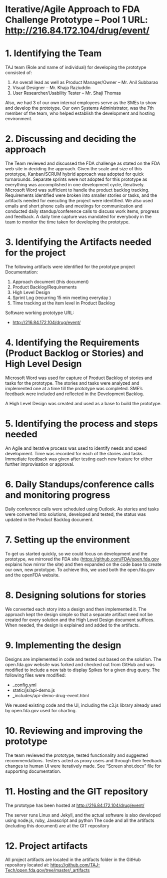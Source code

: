 
# Iterative/Agile Approach to FDA Challenge Prototype – Pool 1 URL: http://216.84.172.104/drug/event/
# 1. Identifying the Team

TAJ team (Role and name of individual) for developing the prototype consisted of:

1.	An overall lead as well as Product Manager/Owner – Mr. Anil Subbarao
2.	Visual Designer – Mr. Khaja Raziuddin
3.	User Researcher/Usability Tester – Mr. Shaji Thomas

Also, we had 3 of our own internal employees serve as the SMEs to show and develop the prototype. Our own Systems Administrator, was the 7th member of the team, who helped establish the development and hosting environment.  

# 2. Discussing and deciding the approach

The Team reviewed and discussed the FDA challenge as stated on the FDA web site in deciding the approach. Given the scale and size of this prototype, Kanban/SCRUM hybrid approach was adopted for quick turnarounds. Separate sprints were not adopted for this prototype as everything was accomplished in one development cycle, iteratively. Microsoft Word was sufficient to handle the product backlog tracking.  Requirements identified were broken into smaller stories or tasks, and the artifacts needed for executing the project were identified.
We also used emails and short phone calls and meetings for communication and conducted daily standup/conference calls to discuss work items, progress and feedback. 
A daily time capture was mandated for everybody in the team to monitor the time taken for developing the prototype.

# 3. Identifying the Artifacts needed for the project
The following artifacts were identified for the prototype project
Documentation:
1.	Approach document (this document)
2.	Product Backlog/Requirements
3.	High Level Design
4.	Sprint Log (recurring 15 min meeting everyday )
5.	Time tracking at the item level in Product Backlog

Software working prototype URL:
- http://216.84.172.104/drug/event/

# 4. Identifying the Requirements (Product Backlog or Stories) and High Level Design
Microsoft Word was used for capture of Product Backlog of stories and tasks for the prototype. The stories and tasks were analyzed and implemented one at a time till the prototype was completed. SME’s feedback were included and reflected in the Development Backlog. 

A High Level Design was created and used as a base to build the prototype.

# 5. Identifying the process and steps needed 
An Agile and iterative process was used to identify needs and speed development. Time was recorded for each of the stories and tasks. Immediate feedback was given after testing each new feature for either further improvisation or approval.

# 6. Daily Standups/conference calls and monitoring progress
Daily conference calls were scheduled using Outlook. As stories and tasks were converted into solutions, developed and tested, the status was updated in the Product Backlog document.

# 7. Setting up the environment

To get us started quickly, so we could focus on development and the prototype, we mirrored the FDA site (https://github.com/FDA/open.fda.gov explains how mirror the site) and then expanded on the code base to create our own, new prototype. To achieve this, we used both the open.fda.gov and the openFDA website.


# 8. Designing solutions for stories

We converted each story into a design and then implemented it. The approach kept the design simple so that a separate artifact need not be created for every solution and the High Level Design document suffices. When needed, the design is explained and added to the artifacts.

# 9. Implementing the design 
Designs are implemented in code and tested out based on the solution.
The open.fda.gov website was forked and checked out from GitHub and was modified to include a new tab to display Spikes for a given drug query.
The following files were modified:
- _config.yml
- static/js/api-demo.js
- _includes/api-demo-drug-event.html

We reused existing code and the UI, including the c3.js library already used by open.fda.gov used for charting. 

# 10. Reviewing and improving the prototype
The team reviewed the prototype, tested functionality and suggested recommendations. Testers acted as proxy users and through their feedback changes to human UI were iteratively made.  See “Screen shot.docx” file for supporting documentation.    

# 11. Hosting and the GIT repository
The prototype has been hosted at http://216.84.172.104/drug/event/

The server runs Linux and Jekyll, and the actual software is also developed using node.js, ruby, Javascript and python 
The code and all the artifacts (including this document) are at the GIT repository <GIT Repository name and link>

# 12. Project artifacts
All project artifacts are located in the artifacts folder in the GitHub repository located at:
https://github.com/TAJ-Tech/open.fda.gov/tree/master/_artifacts
